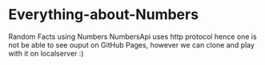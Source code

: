 # Everything-about-Numbers
Random Facts using Numbers
NumbersApi uses http protocol hence one is not be able to see ouput on GitHub Pages, however we can clone and play with it on localserver :) 
